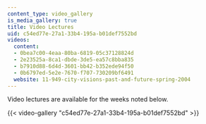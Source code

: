 ```yaml
---
content_type: video_gallery
is_media_gallery: true
title: Video Lectures
uid: c54ed77e-27a1-33b4-195a-b01def7552bd
videos:
  content:
  - 0bea7c00-4eaa-80ba-6819-05c37128824d
  - 2e23525a-8ca1-dbde-3de5-ea57c8bba835
  - b7910d88-6d4d-3601-bb42-b352ede94f50
  - 0b6797ed-5e2e-7670-f707-730209bf6491
  website: 11-949-city-visions-past-and-future-spring-2004
---
```


Video lectures are available for the weeks noted below.

{{< video-gallery "c54ed77e-27a1-33b4-195a-b01def7552bd" >}}

